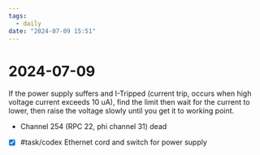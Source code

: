 ```yaml
---
tags:
  - daily
date: "2024-07-09 15:51"
---
```

# 2024-07-09 

If the power supply suffers and I-Tripped (current trip, occurs when high voltage current exceeds 10 uA), find the limit then wait for the current to lower, then raise the voltage slowly until you get it to working point.

- Channel 254 (RPC 22, phi channel 31) dead
- [x] #task/codex Ethernet cord and switch for power supply